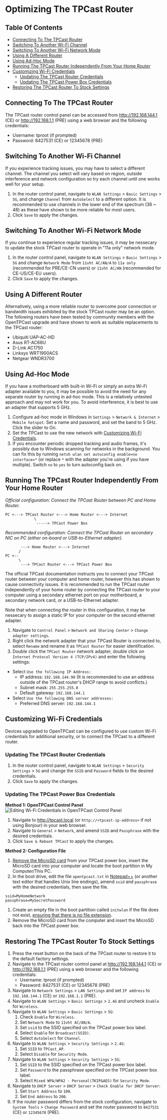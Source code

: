 # Optimizing The TPCast Router

## Table Of Contents
* [Connecting To The TPCast Router](#connecting-to-the-tpcast-router)
* [Switching To Another Wi-Fi Channel](#switching-to-another-wi-fi-channel)
* [Switching To Another Wi-Fi Network Mode](#switching-to-another-wi-fi-network-mode)
* [Using A Different Router](#using-a-different-router)
* [Using Ad-Hoc Mode](#using-ad-hoc-mode)
* [Running The TPCast Router Independently From Your Home Router](#running-the-tpcast-router-independently-from-your-home-router)
* [Customizing Wi-Fi Credentials](#customizing-wi-fi-credentials)
  * [Updating The TPCast Router Credentials](#updating-the-tpcast-router-credentials)
  * [Updating The TPCast Power Box Credentials](#updating-the-tpcast-power-box-credentials)
* [Restoring The TPCast Router To Stock Settings](#restoring-the-tpcast-router-to-stock-settings)

## Connecting To The TPCast Router
The TPCast router control panel can be accessed from http://192.168.144.1 (CE) or http://192.168.1.1 (PRE) using a web browser and the following credentials:
- Username: tproot (if prompted)
- Password: 8427531 (CE) or 12345678 (PRE)

## Switching To Another Wi-Fi Channel
If you experience tracking issues, you may have to select a different channel.  The channel you select will vary based on region, outside interference and network configuration so try each channel until one works well for your setup.
1. In the router control panel, navigate to `WLAN Settings` > `Basic Settings` > `5G`, and change `Channel` from `AutoSelect` to a different option.  It is recommended to use channels in the lower end of the spectrum (36 ~ 48) as these have shown to be more reliable for most users.
1. Click `Save` to apply the changes.

## Switching To Another Wi-Fi Network Mode
If you continue to experience regular tracking issues, it may be nessecary to update the stock TPCast router to operate in "11a only" network mode.
1. In the router control panel, navigate to `WLAN Settings` > `Basic Settings` > `5G` and change `Network Mode` from `11vht AC/AN/A` to `11a only` (recommended for PRE/CE-CN users) or `11vht AC/AN` (recommended for CE-US/CE-EU users).
1. Click `Save` to apply the changes.

## Using A Different Router
Alternatively, using a more reliable router to overcome poor connection or bandwidth issues exhibited by the stock TPCast router may be an option.  The following routers have been tested by community members with the OpenTPCast upgrade and have shown to work as suitable replacements to the TPCast router:
- Ubiquiti UAP-AC-HD
- Asus RT-AC68U
- D-Link AC1750
- Linksys WRT1900ACS
- Netgear WNDR3700

## Using Ad-Hoc Mode
If you have a motherboard with built-in Wi-Fi or simply an extra Wi-Fi adapter available to you, it may be possible to avoid the need for any separate router by running in ad-hoc mode. This is a relatively untested approach and may not work for you. To avoid interference, it is best to use an adapter that supports 5 GHz.

1. Configure ad-hoc mode in Windows in `Settings` > `Network & Internet` > `Mobile hotspot`. Set a name and password, and set the band to 5 GHz. Click the slider to On.
1. Set the TPCast to use the new network with [Customizing Wi-Fi Credentials](#customizing-wi-fi-credentials).
1. If you encounter periodic dropped tracking and audio frames, it's possibly due to Windows scanning for networks in the background. You can fix this by running `netsh wlan set autoconfig enable=no interface=*` (or replace `*` with the adapter you're using if you have multiple). Switch `no` to `yes` to turn autoconfig back on.

## Running The TPCast Router Independently From Your Home Router
*Official configuration: Connect the TPCast Router between PC and Home Router.*
```
PC <---> TPCast Router <---> Home Router <---> Internet
             \
              -----> TPCast Power Box
```

*Recommended configuration: Connect the TPCast Router on secondary NIC on PC (either on-board or USB-to-Ethernet adapter).*
```
       ---> Home Router <---> Internet
      /
PC <--
      \
       ---> TPCast Router <---> TPCast Power Box
```
The official TPCast documentation instructs you to connect your TPCast router between your computer and home router, however this has shown to cause connectivity issues.  It is recommended to run the TPCast router independently of your home router by connecting the TPCast router to your computer using a secondary ethernet port on your motherboard, a secondary network card, or a USB-to-Ethernet adapter.

Note that when connecting the router in this configuration, it may be nessecary to assign a static IP for your computer on the second ethernet adapter.

1. Navigate to `Control Panel` > `Network and Sharing Center` > `Change adapter settings`.
1. Right click the network adapter that your TPCast Router is connected to, select `Rename` and rename it as `TPCast Router` for easier identification.
1. Double click the `TPCast Router` network adapter, double click on `Internet Protocol Version 4 (TCP/IPv4)` and enter the following settings:
  - Select `Use the following IP Address:`
    - IP address: `192.168.144.90` (It is recommended to use an address outside of the TPCast router's DHCP range to avoid conflicts.)
    - Subnet mask: `255.255.255.0`
    - Default gateway: `192.168.144.1`
  - Select `Use the following DNS server addresses:`
    - Preferred DNS server: `192.168.144.1`

## Customizing Wi-Fi Credentials
Devices upgraded to OpenTPCast can be configured to use custom Wi-Fi credentials for additional security, or to connect the TPCast to a different router.

### Updating The TPCast Router Credentials
1. In the router control panel, navigate to `WLAN Settings` > `Security Settings` > `5G` and change the `SSID` and `Password` fields to the desired credentials.
1. Click `Save` to apply the changes.

### Updating The TPCast Power Box Credentials

**Method 1: OpenTPCast Control Panel**
![Editing Wi-Fi Credentials in OpenTPCast Control Panel](../img/controlpanel-wificredentials.jpg)
1. Navigate to http://tpcast.local (or `http://<tpcast-ip-address>` if not using Bonjour) in your web browser.
1. Navigate to `General` > `Network`, and amend `SSID` and `Passphrase` with the desired credentials.
1. Click `Save & Reboot TPCast` to apply the changes.

**Method 2: Configuration File**
1. [Remove the MicroSD card](https://github.com/OpenTPCast/Docs/blob/master/guides/SDCARD.md#accessing-the-microsd-card) from your TPCast power box, insert the MicroSD card into your computer and locate the boot partition in My Computer/This PC.
1. In the boot drive, edit the file `opentpcast.txt` in [Notepad++](https://notepad-plus-plus.org/) (or another text editor that handles Unix line endings), amend `ssid` and `passphrase` with the desired credentials, then save the file.
```
ssid=MyHomeNetwork
passphrase=MySecretPassword
```
1. Create an empty file in the boot partition called `initwlan` if the file does not exist, [ensuring that there is no file extension](https://support.microsoft.com/en-gb/help/865219/how-to-show-or-hide-file-name-extensions-in-windows-explorer).
1. Remove the MicroSD card from the computer and insert the MicroSD back into the TPCast power box.

## Restoring The TPCast Router To Stock Settings
1. Press the reset button on the back of the TPCast router to restore it to the default factory settings.
1. Navigate to the TPCast router control panel at http://192.168.144.1 (CE) or http://192.168.1.1 (PRE) using a web browser and the following credentials:
    - Username: tproot (if prompted)
    - Password: 8427531 (CE) or 12345678 (PRE)
1. Navigate to `Network Settings` > `LAN Settings` and set `IP address` to `192.168.144.1` (CE) or `192.168.1.1` (PRE).
1. Navigate to `WLAN Settings` > `Basic Settings` > `2.4G` and uncheck `Enable` for `Wireless`.
1. Navigate to `WLAN Settings` > `Basic Settings` > `5G`:
    1. Check `Enable` for `Wireless`.
    1. Set `Network Mode` to `11vht AC/AN/A`.
    1. Set `ssid` to the SSID specified on the TPCast power box label.
    1. Select `Enable` for `Broadcast(SSID)`.
    1. Select `AutoSelect` for `Channel`.
1. Navigate to `WLAN Settings` > `Security Settings` > `2.4G`:
    1. Set `SSID` to `TPCast_AP`.
    1. Select `Disable` for `Security Mode`.
1. Navigate to `WLAN Settings` > `Security Settings` > `5G`:
    1. Set `SSID` to the SSID specified on the TPCast power box label.
    1. Set `Password` to the passphrase specified on the TPCast power box label.
    1. Select `Mixed WPA/WPA2 - Personal(TKIP&AES)` for `Security Mode`.
1. Navigate to `DHCP Server` > `DHCP Server` > `Check Enable for DHCP Server`:
    1. Set `Start Address` to `100`.
    1. Set `End Address` to `200`.
1. If the router password differs from the stock configuration, navigate to `System Tools` > `Change Password` and set the router password to `8427531` (CE) or `12345678` (PRE).

